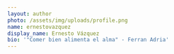 ```yaml
---
layout: author
photo: /assets/img/uploads/profile.png
name: ernestovazquez
display_name: Ernesto Vázquez
bio: '"Comer bien alimenta el alma" - Ferran Adria'
---
```


